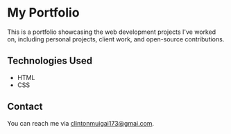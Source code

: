 # My Portfolio

This is a portfolio showcasing the web development projects I've worked on, including personal projects, client work, and open-source contributions.

## Technologies Used
- HTML
- CSS


## Contact
You can reach me via [clintonmuigai173@gmai.com](0790048393).

